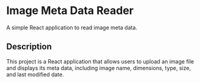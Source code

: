 # Image Meta Data Reader

A simple React application to read image meta data.

## Description

This project is a React application that allows users to upload an image file and displays its meta data, including image name, dimensions, type, size, and last modified date.

